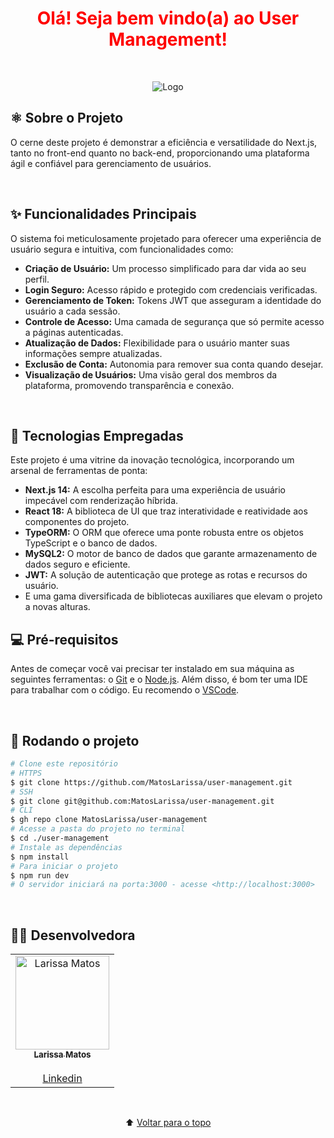 <h1 align="center" style="color:#069bfb;">
  <span style="color:red;">Olá! Seja bem vindo(a) ao User Management!</span>
</h1>
<br />

<p align="center">
  <img src="https://media3.giphy.com/media/v1.Y2lkPTc5MGI3NjExN3F5OG42OWVkMGd3YjJmOHg5dzRlZG45dHJlbWMydGM4a3pnZXRqOCZlcD12MV9pbnRlcm5hbF9naWZfYnlfaWQmY3Q9Zw/IgLIVXrBcID9cExa6r/giphy.gif" alt="Logo">
</p>

<h2>⚛️ Sobre o Projeto</h2>

<p>O cerne deste projeto é demonstrar a eficiência e versatilidade do Next.js, tanto no front-end quanto no back-end, proporcionando uma plataforma ágil e confiável para gerenciamento de usuários.</p>
<br />

<h2>✨ Funcionalidades Principais</h2>

<p>O sistema foi meticulosamente projetado para oferecer uma experiência de usuário segura e intuitiva, com funcionalidades como:</p>

<ul>
  <li><strong>Criação de Usuário:</strong> Um processo simplificado para dar vida ao seu perfil.</li>
  <li><strong>Login Seguro:</strong> Acesso rápido e protegido com credenciais verificadas.</li>
  <li><strong>Gerenciamento de Token:</strong> Tokens JWT que asseguram a identidade do usuário a cada sessão.</li>
  <li><strong>Controle de Acesso:</strong> Uma camada de segurança que só permite acesso a páginas autenticadas.</li>
  <li><strong>Atualização de Dados:</strong> Flexibilidade para o usuário manter suas informações sempre atualizadas.</li>
  <li><strong>Exclusão de Conta:</strong> Autonomia para remover sua conta quando desejar.</li>
  <li><strong>Visualização de Usuários:</strong> Uma visão geral dos membros da plataforma, promovendo transparência e conexão.</li>
</ul>

<br />

<h2>🚀 Tecnologias Empregadas</h2>

<p>Este projeto é uma vitrine da inovação tecnológica, incorporando um arsenal de ferramentas de ponta:</p>

<ul>
  <li><strong>Next.js 14:</strong> A escolha perfeita para uma experiência de usuário impecável com renderização híbrida.</li>
  <li><strong>React 18:</strong> A biblioteca de UI que traz interatividade e reatividade aos componentes do projeto.</li>
  <li><strong>TypeORM:</strong> O ORM que oferece uma ponte robusta entre os objetos TypeScript e o banco de dados.</li>
  <li><strong>MySQL2:</strong> O motor de banco de dados que garante armazenamento de dados seguro e eficiente.</li>
  <li><strong>JWT:</strong> A solução de autenticação que protege as rotas e recursos do usuário.</li>
  <li>E uma gama diversificada de bibliotecas auxiliares que elevam o projeto a novas alturas.</li>
</ul>

<h2>💻 Pré-requisitos</h2>

<p>Antes de começar você vai precisar ter instalado em sua máquina as seguintes ferramentas: o <a href="https://git-scm.com" target="_blank">Git</a> e o <a href="https://nodejs.org/en/" target="_blank">Node.js</a>. Além disso, é bom ter uma IDE para trabalhar com o código. Eu recomendo o <a href="https://code.visualstudio.com" target="_blank">VSCode</a>.</p>

<br />

<h2>🚀 Rodando o projeto</h2>

```bash
# Clone este repositório
# HTTPS
$ git clone https://github.com/MatosLarissa/user-management.git
# SSH
$ git clone git@github.com:MatosLarissa/user-management.git
# CLI
$ gh repo clone MatosLarissa/user-management
# Acesse a pasta do projeto no terminal
$ cd ./user-management
# Instale as dependências
$ npm install
# Para iniciar o projeto
$ npm run dev
# O servidor iniciará na porta:3000 - acesse <http://localhost:3000>
```
<br />
<h2>🧑‍💻 Desenvolvedora</h2>
<table align="center">
  <tr>
     <td align="center"><a href="https://github.com/MatosLarissa" target="_blank">
      <img src="https://avatars.githubusercontent.com/u/63737673?v=4" width="150px" alt="Larissa Matos"/>
      <br />
      <sub><b>Larissa Matos</b></sub><br/><br/>
      <sub><a href="https://www.linkedin.com/in/larissa-matos-b5aa93127/" target="_blank">Linkedin</a></sub>
      <br />
    </td>
  </tr>
</table>
<br />
<p align="center">
  ⬆️ <a href="#top">Voltar para o topo</a>
</p>

